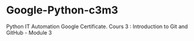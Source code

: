 # Google-Python-c3m3
Python IT Automation Google Certificate. Cours 3 : Introduction to Git and GitHub - Module 3
